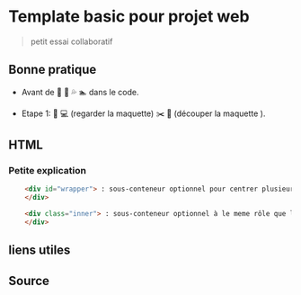 # Template basic pour projet web

> petit essai collaboratif

## Bonne pratique

- Avant de :running: :ocean: :sweat_drops: :swimmer: dans le code.

- Etape 1:  :eyes: :computer: (regarder la maquette)  :scissors:  :pencil: (découper la maquette ).

## HTML

### Petite explication

``` HTML
    <div id="wrapper"> : sous-conteneur optionnel pour centrer plusieurs blocs de la même manière
    </div>
```

``` HTML
    <div class="inner"> : sous-conteneur optionnel à le meme rôle que le wrapper
    </div>
```

## liens utiles

## Source
